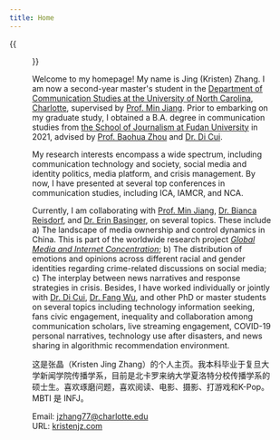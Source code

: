 ```yaml
---
title: Home
---
```


{{<figure src="/image/Myself.jpg">}}

Welcome to my homepage! My name is Jing (Kristen) Zhang. I am now a second-year master's student in the [Department of Communication Studies at the University of North Carolina, Charlotte](https://communication.charlotte.edu/), supervised by [Prof. Min Jiang](https://pages.charlotte.edu/min-jiang/). Prior to embarking on my graduate study, I obtained a B.A. degree in communication studies from [the School of Journalism at Fudan University](http://www.xwxy.fudan.edu.cn/n1339/index.html) in 2021, advised by [Prof. Baohua Zhou](http://www.xwxy.fudan.edu.cn/dm/Show.aspx?info_lb=4&flag=4&info_id=7) and [Dr. Di Cui](https://www.researchgate.net/profile/Di-Cui-9). 

My research interests encompass a wide spectrum, including communication technology and society, social media and identity politics, media platform, and crisis management. By now, I have presented at several top conferences in communication studies, including ICA, IAMCR, and NCA. 

Currently, I am collaborating with [Prof. Min Jiang](https://pages.charlotte.edu/min-jiang/), [Dr. Bianca Reisdorf](https://www.biancareisdorf.com/), and [Dr. Erin Basinger](https://www.erinbasinger.com/), on several topics. These include a) The landscape of media ownership and control dynamics in China. This is part of the worldwide research project [*Global Media and Internet Concentration*](https://gmicp.org/); b) The distribution of emotions and opinions across different racial and gender identities regarding crime-related discussions on social media; c) The interplay between news narratives and response strategies in crisis. Besides, I have worked individually or jointly with [Dr. Di Cui](https://www.researchgate.net/profile/Di-Cui-9), [Dr. Fang Wu](https://smd.sjtu.edu.cn/english.php/teacher/detail/id/174), and other PhD or master students on several topics including technology information seeking, fans civic engagement, inequality and collaboration among communication scholars, live streaming engagement, COVID-19 personal narratives, technology use after disasters, and news sharing in algorithmic recommendation environment. 



这是张晶（Kristen Jing Zhang）的个人主页。我本科毕业于复旦大学新闻学院传播学系，目前是北卡罗来纳大学夏洛特分校传播学系的硕士生。喜欢琢磨问题，喜欢阅读、电影、摄影、打游戏和K-Pop。MBTI 是 INFJ。



Email: jzhang77@charlotte.edu\
URL: [kristenjz.com](https://kristenjz.com/)

